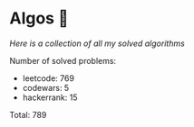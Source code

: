 # Algos 🏯

_Here is a collection of all my solved algorithms_

Number of solved problems:
- leetcode: 769
- codewars: 5
- hackerrank: 15

Total: 789
